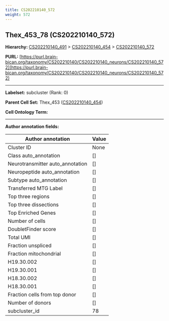```yaml
---
title: CS202210140_572
weight: 572
---
```

## Thex_453_78 (CS202210140_572)
<b>Hierarchy: </b>
[CS202210140_491](../CS202210140_491) >
[CS202210140_454](../CS202210140_454) >
[CS202210140_572](../CS202210140_572)

**PURL:** [https://purl.brain-bican.org/taxonomy/CS202210140/CS202210140_neurons/CS202210140_572](https://purl.brain-bican.org/taxonomy/CS202210140/CS202210140_neurons/CS202210140_572)

---


**Labelset:** subcluster (Rank: 0)

**Parent Cell Set:** Thex_453 ([CS202210140_454](../CS202210140_454))



**Cell Ontology Term:** 

[MARKER GENES.]: #


---

[TRANSFERRED ANNOTATIONS.]: #


[AUTHOR ANNOTATION FIELDS.]: #


**Author annotation fields:**

| Author annotation | Value |
|-------------------|-------|
|Cluster ID|None|
|Class auto_annotation|[]|
|Neurotransmitter auto_annotation|[]|
|Neuropeptide auto_annotation|[]|
|Subtype auto_annotation|[]|
|Transferred MTG Label|[]|
|Top three regions|[]|
|Top three dissections|[]|
|Top Enriched Genes|[]|
|Number of cells|[]|
|DoubletFinder score|[]|
|Total UMI|[]|
|Fraction unspliced|[]|
|Fraction mitochondrial|[]|
|H19.30.002|[]|
|H19.30.001|[]|
|H18.30.002|[]|
|H18.30.001|[]|
|Fraction cells from top donor|[]|
|Number of donors|[]|
|subcluster_id|78|
